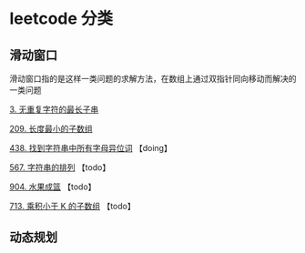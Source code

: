 # leetcode 分类

## 滑动窗口
滑动窗口指的是这样一类问题的求解方法，在数组上通过双指针同向移动而解决的一类问题

[3. 无重复字符的最长子串](https://leetcode.cn/problems/longest-substring-without-repeating-characters/)

[209. 长度最小的子数组](https://leetcode.cn/problems/minimum-size-subarray-sum/)

[438. 找到字符串中所有字母异位词](https://leetcode.cn/problems/find-all-anagrams-in-a-string/) 【doing】

[567. 字符串的排列](https://leetcode.cn/problems/permutation-in-string/) 【todo】

[904. 水果成篮](https://leetcode.cn/problems/fruit-into-baskets/) 【todo】

[713. 乘积小于 K 的子数组](https://leetcode.cn/problems/subarray-product-less-than-k/) 【todo】


## 动态规划
